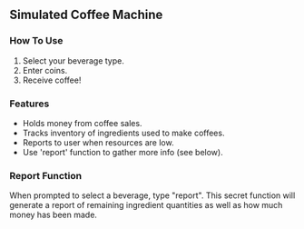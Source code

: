 ## Simulated Coffee Machine

### How To Use
1. Select your beverage type.
2. Enter coins.
3. Receive coffee!

### Features
- Holds money from coffee sales.
- Tracks inventory of ingredients used to make coffees.
- Reports to user when resources are low.
- Use 'report' function to gather more info (see below).

### Report Function
When prompted to select a beverage, type "report".
This secret function will generate a report of remaining ingredient quantities
as well as how much money has been made.